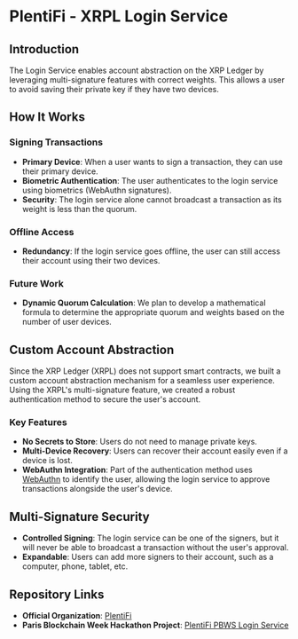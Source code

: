 # PlentiFi - XRPL Login Service



## Introduction
The Login Service enables account abstraction on the XRP Ledger by leveraging multi-signature features with correct weights. This allows a user to avoid saving their private key if they have two devices. 

## How It Works

### Signing Transactions
- **Primary Device**: When a user wants to sign a transaction, they can use their primary device.
- **Biometric Authentication**: The user authenticates to the login service using biometrics (WebAuthn signatures).
- **Security**: The login service alone cannot broadcast a transaction as its weight is less than the quorum.

### Offline Access
- **Redundancy**: If the login service goes offline, the user can still access their account using their two devices.

### Future Work
- **Dynamic Quorum Calculation**: We plan to develop a mathematical formula to determine the appropriate quorum and weights based on the number of user devices.

## Custom Account Abstraction
Since the XRP Ledger (XRPL) does not support smart contracts, we built a custom account abstraction mechanism for a seamless user experience. Using the XRPL's multi-signature feature, we created a robust authentication method to secure the user's account.

### Key Features
- **No Secrets to Store**: Users do not need to manage private keys.
- **Multi-Device Recovery**: Users can recover their account easily even if a device is lost.
- **WebAuthn Integration**: Part of the authentication method uses [WebAuthn](https://webauthn.io/) to identify the user, allowing the login service to approve transactions alongside the user's device.

## Multi-Signature Security
- **Controlled Signing**: The login service can be one of the signers, but it will never be able to broadcast a transaction without the user's approval.
- **Expandable**: Users can add more signers to their account, such as a computer, phone, tablet, etc.


## Repository Links
- **Official Organization**: [PlentiFi](https://github.com/PlentiFi-app)
- **Paris Blockchain Week Hackathon Project**: [PlentiFi PBWS Login Service](https://github.com/PlentiFi-PBWS/Login-Service)
